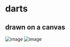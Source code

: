 # darts
## drawn on a canvas

![image](https://github.com/user-attachments/assets/33a1e888-00cf-448b-82bf-b61b3ac1464e)
![image](https://github.com/user-attachments/assets/98d0af7f-af0c-436d-8572-d510b98f7d5d)
